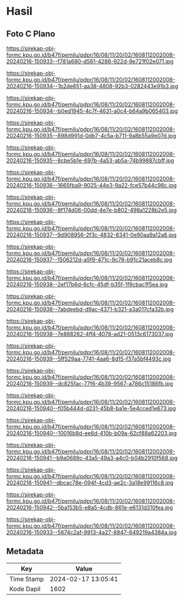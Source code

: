 # Hasil

## Foto C Plano

https://sirekap-obj-formc.kpu.go.id/b47f/pemilu/pdpr/16/08/11/20/02/1608112002008-20240216-150933--f781a680-d561-4286-922d-9e721f02e071.jpg

https://sirekap-obj-formc.kpu.go.id/b47f/pemilu/pdpr/16/08/11/20/02/1608112002008-20240216-150934--1b2de651-aa38-4808-92b3-0282443e91b3.jpg

https://sirekap-obj-formc.kpu.go.id/b47f/pemilu/pdpr/16/08/11/20/02/1608112002008-20240216-150934--b0ed1945-4c7f-4631-a0c4-b64a9b065403.jpg

https://sirekap-obj-formc.kpu.go.id/b47f/pemilu/pdpr/16/08/11/20/02/1608112002008-20240216-150935--898d991d-0db7-4c5a-b711-9a8b55a9e07d.jpg

https://sirekap-obj-formc.kpu.go.id/b47f/pemilu/pdpr/16/08/11/20/02/1608112002008-20240216-150935--8cbe5b1e-697b-4a53-ab5a-74b99887cbff.jpg

https://sirekap-obj-formc.kpu.go.id/b47f/pemilu/pdpr/16/08/11/20/02/1608112002008-20240216-150936--1665fba9-9025-44e3-9a22-fce57b44c98c.jpg

https://sirekap-obj-formc.kpu.go.id/b47f/pemilu/pdpr/16/08/11/20/02/1608112002008-20240216-150936--8f174d06-00dd-4e7e-b802-498a1228b2e5.jpg

https://sirekap-obj-formc.kpu.go.id/b47f/pemilu/pdpr/16/08/11/20/02/1608112002008-20240216-150937--9d908956-2f3c-4832-8341-0e90aa9a12a8.jpg

https://sirekap-obj-formc.kpu.go.id/b47f/pemilu/pdpr/16/08/11/20/02/1608112002008-20240216-150937--1506212d-a5f9-471c-9c78-b91c21aceb8c.jpg

https://sirekap-obj-formc.kpu.go.id/b47f/pemilu/pdpr/16/08/11/20/02/1608112002008-20240216-150938--2ef17b6d-6cfc-45df-b35f-1f9cbac1f5ea.jpg

https://sirekap-obj-formc.kpu.go.id/b47f/pemilu/pdpr/16/08/11/20/02/1608112002008-20240216-150938--7abdeebd-d9ac-4371-b321-a3a017cfa32b.jpg

https://sirekap-obj-formc.kpu.go.id/b47f/pemilu/pdpr/16/08/11/20/02/1608112002008-20240216-150938--7e888262-4ff4-4078-ad21-0513c6173037.jpg

https://sirekap-obj-formc.kpu.go.id/b47f/pemilu/pdpr/16/08/11/20/02/1608112002008-20240216-150939--5ff529aa-7741-4aa6-8d15-f37a5bf4493c.jpg

https://sirekap-obj-formc.kpu.go.id/b47f/pemilu/pdpr/16/08/11/20/02/1608112002008-20240216-150939--dc825fac-77f6-4b39-9567-a786c15186fb.jpg

https://sirekap-obj-formc.kpu.go.id/b47f/pemilu/pdpr/16/08/11/20/02/1608112002008-20240216-150940--f05b444d-d231-45b8-ba1e-5e4cced1e673.jpg

https://sirekap-obj-formc.kpu.go.id/b47f/pemilu/pdpr/16/08/11/20/02/1608112002008-20240216-150940--10016b8d-ee6d-410b-b09a-62cf88a62203.jpg

https://sirekap-obj-formc.kpu.go.id/b47f/pemilu/pdpr/16/08/11/20/02/1608112002008-20240216-150941--b9a0689c-43a5-49a3-a4c0-b04b2910f568.jpg

https://sirekap-obj-formc.kpu.go.id/b47f/pemilu/pdpr/16/08/11/20/02/1608112002008-20240216-150941--dbcac78e-094f-4cd3-ae2c-3a18e99116c8.jpg

https://sirekap-obj-formc.kpu.go.id/b47f/pemilu/pdpr/16/08/11/20/02/1608112002008-20240216-150942--5ba153b5-e8a5-4cdb-861e-e6131d310fea.jpg

https://sirekap-obj-formc.kpu.go.id/b47f/pemilu/pdpr/16/08/11/20/02/1608112002008-20240216-150933--5674c2af-9913-4a27-8847-649219a4384a.jpg


## Metadata

| Key        | Value               |
| ---------- | ------------------- |
| Time Stamp | 2024-02-17 13:05:41 |
| Kode Dapil | 1602                |



